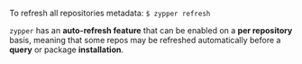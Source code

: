 
To refresh all repositories metadata:
`$ zypper refresh`

`zypper` has an **auto-refresh feature** that can be enabled on a **per repository** basis, meaning that some repos may be refreshed automatically before a **query** or package **installation**.




